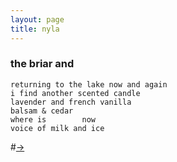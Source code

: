 ```yaml
---
layout: page
title: nyla
---
```


### the briar and
```
returning to the lake now and again
i find another scented candle 
lavender and french vanilla
balsam & cedar
where is        now
voice of milk and ice 
```

#[→](/poetry/NYLA/NYLC8)
